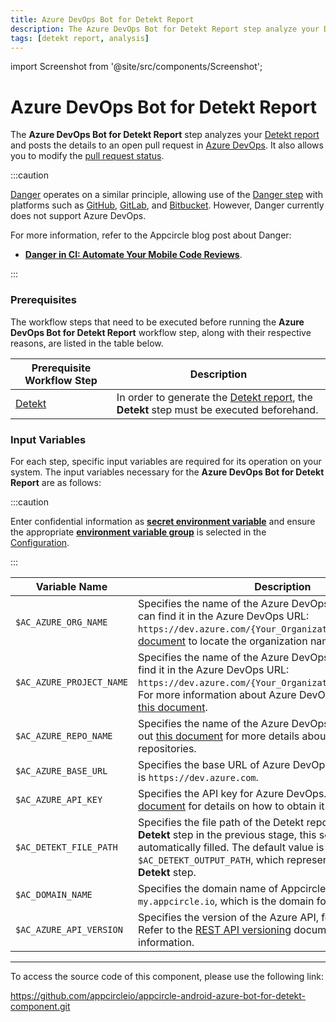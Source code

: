 ```yaml
---
title: Azure DevOps Bot for Detekt Report
description: The Azure DevOps Bot for Detekt Report step analyze your Detekt report and post the report details within the opened pull request in Azure DevOps.
tags: [detekt report, analysis]
---
```


import Screenshot from '@site/src/components/Screenshot';

# Azure DevOps Bot for Detekt Report

The **Azure DevOps Bot for Detekt Report** step analyzes your [Detekt report](https://detekt.dev/docs/introduction/reporting/) and posts the details to an open pull request in [Azure DevOps](https://learn.microsoft.com/en-us/azure/devops/). It also allows you to modify the [pull request status](https://learn.microsoft.com/en-us/rest/api/azure/devops/git/pull-request-statuses).

:::caution

[Danger](https://danger.systems/) operates on a similar principle, allowing use of the [Danger step](https://docs.appcircle.io/workflows/common-workflow-steps/#code-reviews-with-danger) with platforms such as [GitHub](https://github.com/), [GitLab](https://about.gitlab.com/), and [Bitbucket](https://bitbucket.org/product/guides/getting-started/overview#a-brief-overview-of-bitbucket). However, Danger currently does not support Azure DevOps.

For more information, refer to the Appcircle blog post about Danger:
- [**Danger in CI: Automate Your Mobile Code Reviews**](https://appcircle.io/blog/danger-in-ci-automate-your-mobile-code-reviews).

:::

### Prerequisites

The workflow steps that need to be executed before running the **Azure DevOps Bot for Detekt Report** workflow step, along with their respective reasons, are listed in the table below.

| Prerequisite Workflow Step                       | Description                                      |
 |-------------------------------------------------|--------------------------------------------------|
 | [Detekt](https://docs.appcircle.io/workflows/android-specific-workflow-steps/#detekt) | In order to generate the [Detekt report](https://detekt.dev/docs/introduction/reporting/), the **Detekt** step must be executed beforehand.  |

<Screenshot url='https://cdn.appcircle.io/docs/assets/android-workflow-components-azure-bot-for-detekt-report_1.png'/>

### Input Variables
For each step, specific input variables are required for its operation on your system. The input variables necessary for the **Azure DevOps Bot for Detekt Report** are as follows:

<Screenshot url='https://cdn.appcircle.io/docs/assets/android-workflow-components-azure-bot-for-detekt-report_2.png'/>

:::caution

Enter confidential information as [**secret environment variable**](https://docs.appcircle.io/environment-variables/managing-variables#adding-key-and-text-based-value-pairs) and ensure the appropriate [**environment variable group**](https://docs.appcircle.io/environment-variables/managing-variables#using-environment-variable-groups-in-builds) is selected in the [Configuration](https://docs.appcircle.io/build/build-profile-configuration/).

:::

| Variable Name              | Description                                    | Status |
|----------------------------|------------------------------------------------|--------|
| `$AC_AZURE_ORG_NAME`       | Specifies the name of the Azure DevOps organization. You can find it in the Azure DevOps URL:  `https://dev.azure.com/{Your_Organization}`. Check out [this document](https://learn.microsoft.com/en-us/answers/questions/1080972/find-organization-name) to locate the organization name. | Required |
| `$AC_AZURE_PROJECT_NAME`   | Specifies the name of the Azure DevOps project. You can find it in the Azure DevOps URL: `https://dev.azure.com/{Your_Organization}/{Your_Project}`. For more information about Azure DevOps projects, refer to [this document](https://learn.microsoft.com/en-us/azure/devops/user-guide/project-admin-tutorial?toc=%2Fazure%2Fdevops%2Forganizations%2Ftoc.json&view=azure-devops). | Required |
| `$AC_AZURE_REPO_NAME`      | Specifies the name of the Azure DevOps repository. Check out [this document](https://learn.microsoft.com/en-us/azure/devops/repos/git/repository-settings) for more details about Azure DevOps repositories. | Required |
| `$AC_AZURE_BASE_URL`       | Specifies the base URL of Azure DevOps. The default value is `https://dev.azure.com`. | Required |
| `$AC_AZURE_API_KEY`        | Specifies the API key for Azure DevOps. Refer to [this document](https://learn.microsoft.com/en-us/azure/devops/organizations/accounts/use-personal-access-tokens-to-authenticate) for details on how to obtain it. | Required |
| `$AC_DETEKT_FILE_PATH`     | Specifies the file path of the Detekt report. If you used the **Detekt** step in the previous stage, this section will be automatically filled. The default value is `$AC_DETEKT_OUTPUT_PATH`, which represents the output of the **Detekt** step. | Required |
| `$AC_DOMAIN_NAME`          | Specifies the domain name of Appcircle. The default value is `my.appcircle.io`, which is the domain for Appcircle Cloud. | Required |
| `$AC_AZURE_API_VERSION`    | Specifies the version of the Azure API, for example: `7.1`. Refer to the [REST API versioning](https://learn.microsoft.com/en-us/azure/devops/integrate/concepts/rest-api-versioning) document for more information. | Required |

---

To access the source code of this component, please use the following link:

https://github.com/appcircleio/appcircle-android-azure-bot-for-detekt-component.git